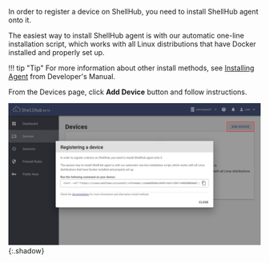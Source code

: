 In order to register a device on ShellHub, you need to install ShellHub agent onto it.

The easiest way to install ShellHub agent is with our automatic one-line installation script, which works with all Linux distributions that have Docker installed and properly set up.

!!! tip "Tip"
	For more information about other install methods,
	see [Installing Agent](https://github.com/shellhub-io/meta-shellhub) from Developer's Manual.


From the Devices page, click **Add Device** button and follow instructions.

![](/img/device-register.png){:.shadow}
